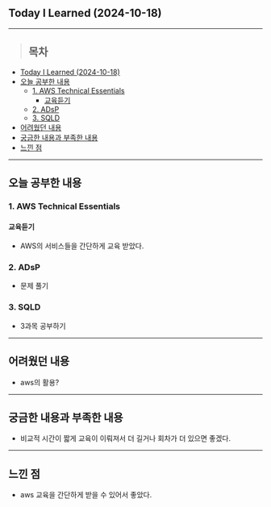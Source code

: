 ## Today I Learned (2024-10-18)
---
> ## 목차
- [Today I Learned (2024-10-18)](#today-i-learned-2024-10-18)
- [오늘 공부한 내용](#오늘-공부한-내용)
  - [1. AWS Technical Essentials](#1-aws-technical-essentials)
    - [교육듣기](#교육듣기)
  - [2. ADsP](#2-adsp)
  - [3. SQLD](#3-sqld)
- [어려웠던 내용](#어려웠던-내용)
- [궁금한 내용과 부족한 내용](#궁금한-내용과-부족한-내용)
- [느낀 점](#느낀-점)
---

## 오늘 공부한 내용
### 1. AWS Technical Essentials
#### 교육듣기
- AWS의 서비스들을 간단하게 교육 받았다.

### 2. ADsP
- 문제 풀기

### 3. SQLD
- 3과목 공부하기
  
---
## 어려웠던 내용
- aws의 활용?
---
## 궁금한 내용과 부족한 내용
- 비교적 시간이 짧게 교육이 이뤄져서 더 길거나 회차가 더 있으면 좋겠다.
---
## 느낀 점
- aws 교육을 간단하게 받을 수 있어서 좋았다.

<!-- <img src="이미지 주소" width="100%" height="100%"/> -->

